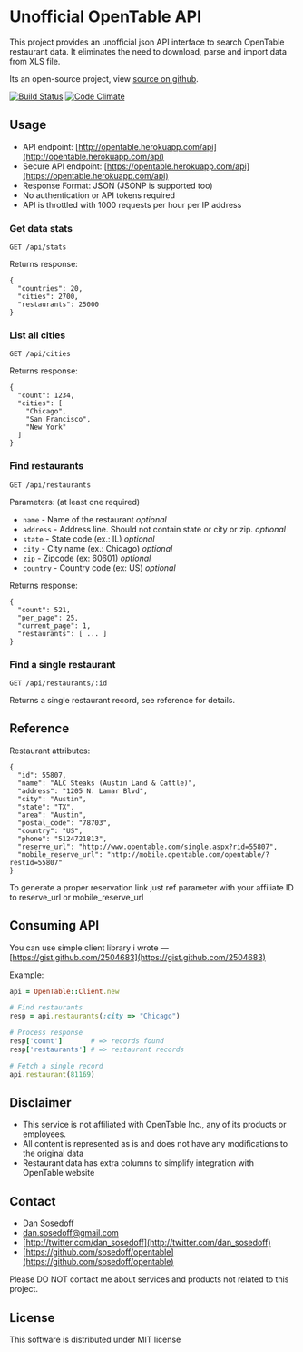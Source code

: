 # Unofficial OpenTable API

This project provides an unofficial json API interface to search OpenTable
restaurant data. It eliminates the need to download, parse and import
data from XLS file. 

Its an open-source project, view [source on github](https://github.com/sosedoff/opentable).

[![Build Status](https://magnum-ci.com/status/f8ce1e5474f73522230c2ababfd60bdf.png)](https://magnum-ci.com/public/19e5fe572aa3a5144b97/builds)
[![Code Climate](https://codeclimate.com/github/sosedoff/opentable.png)](https://codeclimate.com/github/sosedoff/opentable)

## Usage

- API endpoint: [http://opentable.herokuapp.com/api](http://opentable.herokuapp.com/api)
- Secure API endpoint: [https://opentable.herokuapp.com/api](https://opentable.herokuapp.com/api)
- Response Format: JSON (JSONP is supported too)
- No authentication or API tokens required
- API is throttled with 1000 requests per hour per IP address

### Get data stats

```
GET /api/stats
```

Returns response:

```
{
  "countries": 20,
  "cities": 2700,
  "restaurants": 25000
}
```

### List all cities

```
GET /api/cities
```

Returns response:

```
{
  "count": 1234,
  "cities": [
    "Chicago",
    "San Francisco",
    "New York"
  ]
}
```

### Find restaurants

```
GET /api/restaurants
```

Parameters: (at least one required)

- `name` - Name of the restaurant *optional*
- `address` - Address line. Should not contain state or city or zip. *optional*
- `state` - State code (ex.: IL) *optional*
- `city` - City name (ex.: Chicago) *optional*
- `zip` - Zipcode (ex: 60601) *optional*
- `country` - Country code (ex: US) *optional*

Returns response:

```
{
  "count": 521,
  "per_page": 25,
  "current_page": 1,
  "restaurants": [ ... ]
}
```

### Find a single restaurant

```
GET /api/restaurants/:id
```

Returns a single restaurant record, see reference for details.

## Reference

Restaurant attributes:

```
{
  "id": 55807,
  "name": "ALC Steaks (Austin Land & Cattle)",
  "address": "1205 N. Lamar Blvd",
  "city": "Austin",
  "state": "TX",
  "area": "Austin",
  "postal_code": "78703",
  "country": "US",
  "phone": "5124721813",
  "reserve_url": "http://www.opentable.com/single.aspx?rid=55807",
  "mobile_reserve_url": "http://mobile.opentable.com/opentable/?restId=55807"
}
```

To generate a proper reservation link just ref parameter with your affiliate ID to reserve_url or mobile_reserve_url

## Consuming API

You can use simple client library i wrote — [https://gist.github.com/2504683](https://gist.github.com/2504683)

Example:

```ruby
api = OpenTable::Client.new

# Find restaurants
resp = api.restaurants(:city => "Chicago")

# Process response
resp['count']       # => records found
resp['restaurants'] # => restaurant records

# Fetch a single record
api.restaurant(81169)
```

## Disclaimer

- This service is not affiliated with OpenTable Inc., any of its products or
employees. 
- All content is represented as is and does not have any modifications
to the original data
- Restaurant data has extra columns to simplify integration with OpenTable website

## Contact

- Dan Sosedoff
- [dan.sosedoff@gmail.com](mailto:dan.sosedoff@gmail.com)
- [http://twitter.com/dan_sosedoff](http://twitter.com/dan_sosedoff)
- [https://github.com/sosedoff/opentable](https://github.com/sosedoff/opentable)

Please DO NOT contact me about services and products not related to this project.

## License

This software is distributed under MIT license
